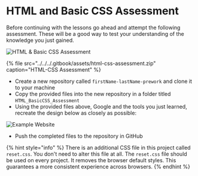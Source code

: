 # HTML and Basic CSS Assessment

Before continuing with the lessons go ahead and attempt the following assessment. These will be a good way to test your understanding of the knowledge you just gained.

![HTML &amp; Basic CSS Assessment](../../../.gitbook/assets/image%20%2860%29.png)

{% file src="../../../.gitbook/assets/html-css-assessment.zip" caption="HTML-CSS Assessment" %}

* Create a new repository called `firstName-lastName-prework` and clone it to your machine
* Copy the provided files into the new repository in a folder titled `HTML_BasicCSS_Assessment`
* Using the provided files above, Google and the tools you just learned, recreate the design below as closely as possible: 

![Example Website](../../../.gitbook/assets/css_ii.png)

* Push the completed files to the repository in GitHub

{% hint style="info" %}
There is an additional CSS file in this project called `reset.css`. You don't need to alter this file at all. The `reset.css` file should be used on every project. It removes the browser default styles. This guarantees a more consistent experience across browsers.
{% endhint %}



